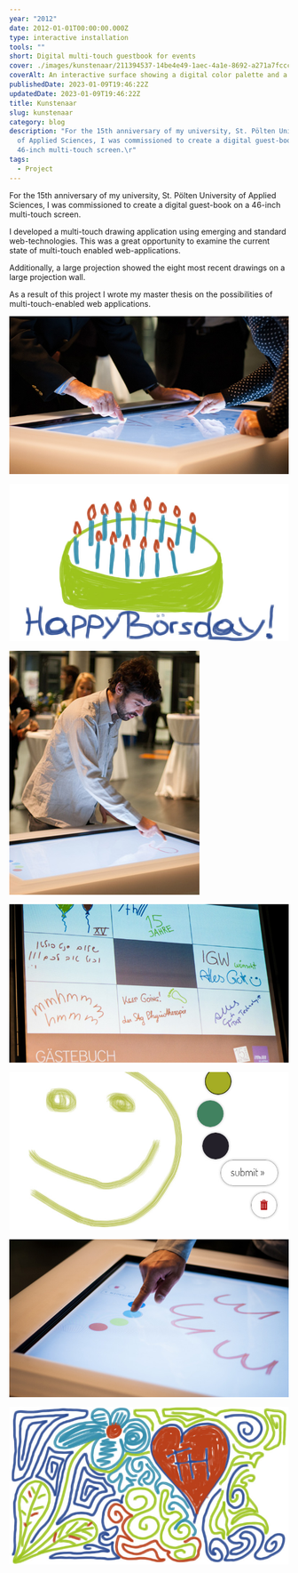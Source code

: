 ```yaml
---
year: "2012"
date: 2012-01-01T00:00:00.000Z
type: interactive installation
tools: ""
short: Digital multi-touch guestbook for events
cover: ./images/kunstenaar/211394537-14be4e49-1aec-4a1e-8692-a271a7fccc64.jpg
coverAlt: An interactive surface showing a digital color palette and a drawing canvas. Fingers drawing on the canvas.
publishedDate: 2023-01-09T19:46:22Z
updatedDate: 2023-01-09T19:46:22Z
title: Kunstenaar
slug: kunstenaar
category: blog
description: "For the 15th anniversary of my university, St. Pölten University
  of Applied Sciences, I was commissioned to create a digital guest-book on a
  46-inch multi-touch screen.\r"
tags:
  - Project
---
```



For the 15th anniversary of my university, St. Pölten University of Applied Sciences, I was commissioned to create a digital guest-book on a 46-inch multi-touch screen.

I developed a multi-touch drawing application using emerging and standard web-technologies. This was a great opportunity to examine the current state of multi-touch enabled web-applications.

Additionally, a large projection showed the eight most recent drawings on a large projection wall.

As a result of this project I wrote my master thesis on the possibilities of multi-touch-enabled web applications.

![kunstenaar_01](./images/kunstenaar/211394513-b96da4d7-ac95-48ed-affa-8878f3208a60.jpg)

<!-- ![kunstenaar_02](./images/kunstenaar/211394522-4613d0db-7d44-438e-bc46-137a497811e2.jpg) -->

![kunstenaar_03](./images/kunstenaar/211394524-1dc63225-b133-4803-b028-dbcfb247ccdb.jpg)

![kunstenaar_04](./images/kunstenaar/211394530-32a62ff9-9e29-4086-aea9-966e6f6cc30b.jpg)

![kunstenaar_05](./images/kunstenaar/211394531-1fdd21fb-1385-4e02-94fb-3b9e75aea077.jpg)

![kunstenaar_06](./images/kunstenaar/211394533-84b4ce98-2fc0-4cf7-9036-67bf2500deaf.jpg)

![kunstenaar_07](./images/kunstenaar/211394537-14be4e49-1aec-4a1e-8692-a271a7fccc64.jpg)

![kunstenaar_08](./images/kunstenaar/211394541-0963974c-83e6-47da-ae3b-c299eac63f1c.jpg)
